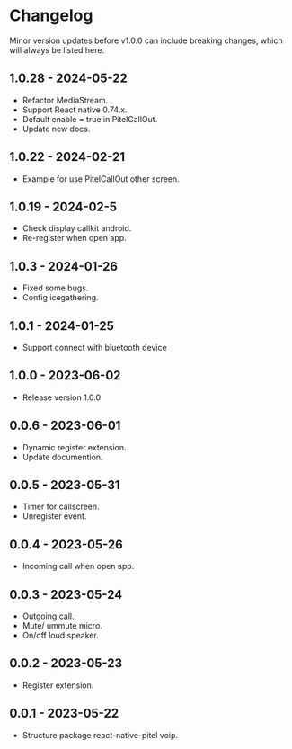 # Changelog

Minor version updates before v1.0.0 can include breaking changes, which will always be listed here.

## 1.0.28 - 2024-05-22

- Refactor MediaStream.
- Support React native 0.74.x.
- Default enable = true in PitelCallOut.
- Update new docs.

## 1.0.22 - 2024-02-21

- Example for use PitelCallOut other screen.

## 1.0.19 - 2024-02-5

- Check display callkit android.
- Re-register when open app.

## 1.0.3 - 2024-01-26

- Fixed some bugs.
- Config icegathering.

## 1.0.1 - 2024-01-25

- Support connect with bluetooth device

## 1.0.0 - 2023-06-02

- Release version 1.0.0

## 0.0.6 - 2023-06-01

- Dynamic register extension.
- Update documention.

## 0.0.5 - 2023-05-31

- Timer for callscreen.
- Unregister event.

## 0.0.4 - 2023-05-26

- Incoming call when open app.

## 0.0.3 - 2023-05-24

- Outgoing call.
- Mute/ ummute micro.
- On/off loud speaker.

## 0.0.2 - 2023-05-23

- Register extension.

## 0.0.1 - 2023-05-22

- Structure package react-native-pitel voip.
